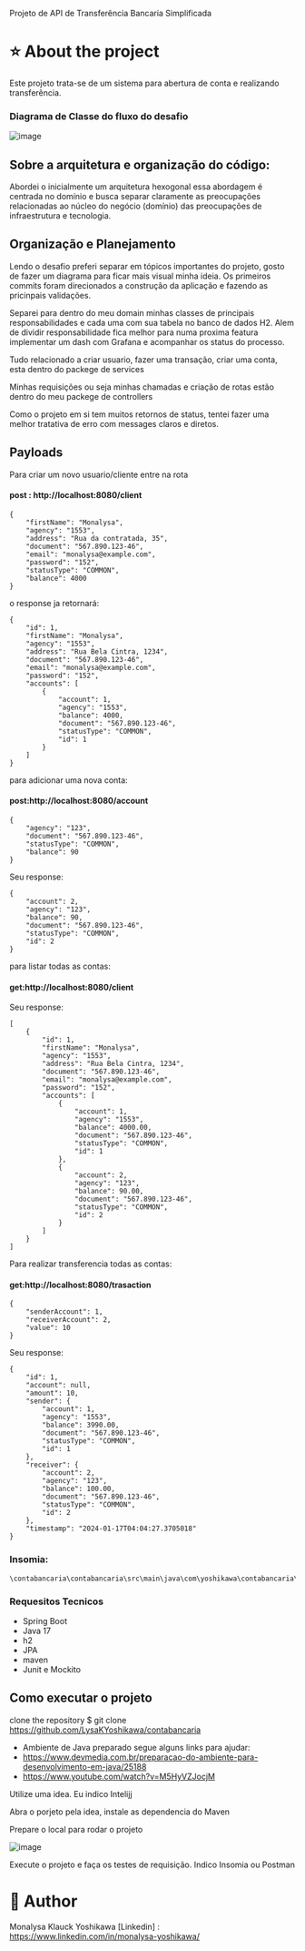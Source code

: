 Projeto de API de Transferência Bancaria Simplificada

#  :star: About the project

Este projeto trata-se de um sistema para abertura de conta e realizando transferência.

### Diagrama de Classe do fluxo do desafio
![image](https://github.com/LysaKYoshikawa/contabancaria/assets/64383080/4f9a2c67-78dc-41c2-9308-f57700f71506)

## Sobre a arquitetura e organização do código:

Abordei o inicialmente um arquitetura hexogonal essa abordagem é centrada no domínio e busca separar claramente as preocupações relacionadas ao núcleo do negócio (domínio) das preocupações de infraestrutura e tecnologia.



## Organização e Planejamento 

Lendo o desafio preferi separar em tópicos importantes do projeto, gosto de fazer um diagrama para ficar mais visual minha ideia.
Os primeiros commits foram direcionados a construção da aplicação e fazendo as pricinpais validações. 

Separei para dentro do meu domain minhas classes de principais responsabilidades e cada uma com sua tabela no banco de dados H2. Alem de dividir responsabilidade fica melhor para numa proxima featura implementar um dash com Grafana e acompanhar os status do processo.

Tudo relacionado a criar usuario, fazer uma transação, criar uma conta, esta dentro do packege de services

Minhas requisições ou seja minhas chamadas e criação de rotas estão dentro do meu packege de controllers

Como o projeto em si tem muitos retornos de status, tentei fazer uma melhor tratativa de erro com messages claros e diretos.

## Payloads

Para criar um novo usuario/cliente entre na rota 

#### post : http://localhost:8080/client 

```payload
{
	"firstName": "Monalysa",
	"agency": "1553",
	"address": "Rua da contratada, 35",
	"document": "567.890.123-46",
	"email": "monalysa@example.com",
	"password": "152",
	"statusType": "COMMON",
	"balance": 4000
}
```
o response ja retornará:
```
{
	"id": 1,
	"firstName": "Monalysa",
	"agency": "1553",
	"address": "Rua Bela Cintra, 1234",
	"document": "567.890.123-46",
	"email": "monalysa@example.com",
	"password": "152",
	"accounts": [
		{
			"account": 1,
			"agency": "1553",
			"balance": 4000,
			"document": "567.890.123-46",
			"statusType": "COMMON",
			"id": 1
		}
	]
}
```
para adicionar uma nova conta:
#### post:http://localhost:8080/account

```
{
	"agency": "123",
	"document": "567.890.123-46",
	"statusType": "COMMON",
	"balance": 90
}

```
Seu response:
```
{
	"account": 2,
	"agency": "123",
	"balance": 90,
	"document": "567.890.123-46",
	"statusType": "COMMON",
	"id": 2
}

```
para listar todas as contas:
#### get:http://localhost:8080/client

Seu response:
```
[
	{
		"id": 1,
		"firstName": "Monalysa",
		"agency": "1553",
		"address": "Rua Bela Cintra, 1234",
		"document": "567.890.123-46",
		"email": "monalysa@example.com",
		"password": "152",
		"accounts": [
			{
				"account": 1,
				"agency": "1553",
				"balance": 4000.00,
				"document": "567.890.123-46",
				"statusType": "COMMON",
				"id": 1
			},
			{
				"account": 2,
				"agency": "123",
				"balance": 90.00,
				"document": "567.890.123-46",
				"statusType": "COMMON",
				"id": 2
			}
		]
	}
]
```
Para realizar transferencia todas as contas:
#### get:http://localhost:8080/trasaction

```
{
	"senderAccount": 1,
	"receiverAccount": 2,
	"value": 10
}

```
Seu response:
```
{
	"id": 1,
	"account": null,
	"amount": 10,
	"sender": {
		"account": 1,
		"agency": "1553",
		"balance": 3990.00,
		"document": "567.890.123-46",
		"statusType": "COMMON",
		"id": 1
	},
	"receiver": {
		"account": 2,
		"agency": "123",
		"balance": 100.00,
		"document": "567.890.123-46",
		"statusType": "COMMON",
		"id": 2
	},
	"timestamp": "2024-01-17T04:04:27.3705018"
}
```
### Insomia:
```
\contabancaria\contabancaria\src\main\java\com\yoshikawa\contabancaria\insomia\Insomnia_banckAccount
```

### Requesitos Tecnicos

- Spring Boot
- Java 17
- h2
- JPA
- maven
- Junit e Mockito



## Como executar o projeto
clone the repository $ git clone https://github.com/LysaKYoshikawa/contabancaria

- Ambiente de Java preparado segue alguns links para ajudar:
- https://www.devmedia.com.br/preparacao-do-ambiente-para-desenvolvimento-em-java/25188
- https://www.youtube.com/watch?v=M5HyVZJocjM

Utilize uma idea. Eu indico Intelijj

Abra o porjeto pela idea, instale as dependencia do Maven

Prepare o local para rodar o projeto 

![image](https://github.com/LysaKYoshikawa/contabancaria/assets/64383080/89ce32d9-45e8-43c7-8770-46a87a1453ae)

Execute o projeto e faça os testes de requisição. Indico Insomia ou Postman

# :pushpin: Author
Monalysa Klauck Yoshikawa
[Linkedin] : <https://www.linkedin.com/in/monalysa-yoshikawa/>
